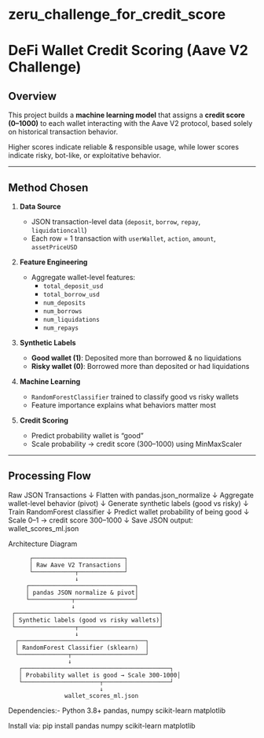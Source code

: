 # zeru_challenge_for_credit_score

# DeFi Wallet Credit Scoring (Aave V2 Challenge)

## Overview
This project builds a **machine learning model** that assigns a **credit score (0–1000)** to each wallet interacting with the Aave V2 protocol, based solely on historical transaction behavior.

Higher scores indicate reliable & responsible usage, while lower scores indicate risky, bot-like, or exploitative behavior.

---

## Method Chosen

1. **Data Source**
   - JSON transaction-level data (`deposit`, `borrow`, `repay`, `liquidationcall`)
   - Each row = 1 transaction with `userWallet`, `action`, `amount`, `assetPriceUSD`

2. **Feature Engineering**
   - Aggregate wallet-level features:
     - `total_deposit_usd`
     - `total_borrow_usd`
     - `num_deposits`
     - `num_borrows`
     - `num_liquidations`
     - `num_repays`

3. **Synthetic Labels**
   - **Good wallet (1)**: Deposited more than borrowed & no liquidations
   - **Risky wallet (0)**: Borrowed more than deposited or had liquidations

4. **Machine Learning**
   - `RandomForestClassifier` trained to classify good vs risky wallets
   - Feature importance explains what behaviors matter most

5. **Credit Scoring**
   - Predict probability wallet is “good”
   - Scale probability → credit score (300–1000) using MinMaxScaler

---

## Processing Flow

Raw JSON Transactions
↓
Flatten with pandas.json_normalize
↓
Aggregate wallet-level behavior (pivot)
↓
Generate synthetic labels (good vs risky)
↓
Train RandomForest classifier
↓
Predict wallet probability of being good
↓
Scale 0–1 → credit score 300–1000
↓
Save JSON output: wallet_scores_ml.json


Architecture Diagram

          ┌──────────────────────────┐
          │ Raw Aave V2 Transactions │
          └────────────┬─────────────┘
                       ↓
         ┌──────────────────────────────┐
         │ pandas JSON normalize & pivot│
         └────────────┬─────────────────┘
                      ↓
     ┌─────────────────────────────────────────┐
     │ Synthetic labels (good vs risky wallets)│
     └─────────────────┬───────────────────────┘
                       ↓
      ┌────────────────────────────────────┐
      │ RandomForest Classifier (sklearn)  │
      └──────────────┬─────────────────────┘
                     ↓
       ┌──────────────────────────────────────────┐
       │ Probability wallet is good → Scale 300-1000│
       └──────────────────────┬───────────────────┘
                              ↓
                    wallet_scores_ml.json


Dependencies:-
Python 3.8+
pandas, numpy
scikit-learn
matplotlib

Install via:  pip install pandas numpy scikit-learn matplotlib
